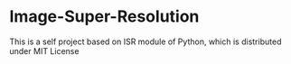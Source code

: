 # Image-Super-Resolution
This is a self project based on ISR module of Python, which is distributed under MIT License

